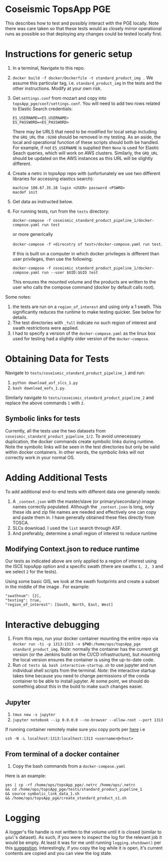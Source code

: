 # Coseismic TopsApp PGE

This describes how to test and possibly interact with the PGE locally. Note there was care taken so that these tests would as closely mirror operational runs as possible so that deploying any changes could be tested locally first.


# Instructions for generic setup

1. In a terminal, Navigate to this repo.
2. `docker build -f docker/Dockerfile -t standard_product_img .` We assume this particular tag, i.e. `standard_product_img` in the tests and the other instructions. Modify at your own risk.
3. Get `settings.conf` from mozart and copy into `topsApp_pge/conf/settings.conf`. You will need to add two rows related to Elastic Search credentials:
   ```
   ES_USERNAME=<ES_USERNAME>
   ES_PASSWORD=<ES_PASSWORD>
   ```
   There may be URLS that need to be modified for local setup including the `GRQ_URL` the `:9200` should be removed in my testing. As an aside, the local and operational function of these scripts should both be handled. For example, if not `ES_USERNAME` is supplied then `None` is used for Elastic Seach queries, which will work on AWS clusters. Similarly, the `GRQ_URL` should be updated on the AWS instances as this URL will be slightly different.
4. Create a netrc in topsApp repo with (unfortunately we use two different libraries for accessing elastics search):
   ```
   machine 100.67.35.28 login <USER> password <PSWRD>
   macdef init
   ```
5. Get data as instructed below.
6. For running tests, run from the `tests` directory:

   `docker-compose -f coseismic_standard_product_pipeline_1/docker-compose.yaml run test`

   or more generically

   `docker-compose -f <direcotry of test>/docker-compose.yaml run test`.

   If this is built on a computer in which docker privileges is different than user privileges, then use the following:

   `docker-compose -f coseismic_standard_product_pipeline_1/docker-compose.yaml run --user $UID:$GID test`

   This ensures the mounted volume and the products are written to the user who calls the compose command (docker by default calls root).

Some notes:

1. the tests are run on a `region_of_interest` and using only a 1 swath. This significantly reduces the runtime to make testing quicker. See below for details.
2. The test directories with `_full` indicate no such region of interest and swath restrictions were applied.
3. I had to specify a version of the `docker-compose.yaml` as the linux box used for testing had a slightly older version of the `docker-compose`.

# Obtaining Data for Tests

Navigate to `tests/coseismic_standard_product_pipeline_1` and run:

1. `python download_asf_slcs_1.py`
2. `bash download_eofs_1.py`.

Similarly navigate to `tests/coseismic_standard_product_pipeline_2` and replace the above commands `1` with `2`.

## Symbolic links for tests

Currently, all the tests use the two datasets from `coseismic_standard_product_pipeline_1/2`. To avoid unnecessary duplication, the docker commands create symbolic links during runtime. Note the symbolic links will be seen in the test directories but only be valid within docker containers. In other words, the symbolic links will not correctly work in your normal OS.


# Adding Additional Tests

To add additional end-to-end tests with different data one generally needs:
   1. A `_context.json` with the master/slave (or primary/secondary) image names correctly populated. Although the `_context.json` is long, only these ids and zip file names are needed and effectively one can copy and paste them in. I have generally obtained these files directly from TOSCA.
   2. SLCs  download. I used the `list` search through ASF.
   3. And preferably, determine a small region of interest to reduce runtime

## Modifying Context.json to reduce runtime

Our tests as indicated above are only applied to a region of interest using the ISCE topsApp option and a specific swath (there are swaths `1, 2, 3` and we select `2` for the tests).

Using some basic GIS, we look at the swath footprints and create a subset in the middle of the image . For example:

```
"swathnum": [2],
"testing": true,
"region_of_interest": [South, North, East, West]
```

# Interactive debugging

1. From this repo, run your docker container mounting the entire repo via `docker run -ti -p 1313:1313 -v $PWD:/home/ops/topsApp_pge standard_product_img`. *Note*: normally the container has the current git version (or the Jenkins build on the CI/CD infrastructure), but mounting the local version ensures the container is using the up-to-date code.
2.  Run `cd tests && bash interactive-startup.sh` to use jupyter and run individual shell scripts from the terminal. *Note*: the interactive startup takes time because you need to change permissions of the conda container to be able to install jupyter. At some point, we should do something about this in the build to make such changes easier.



## Jupyter

1. `tmux new -s jupyter`
2. `jupyter notebook --ip 0.0.0.0 --no-browser --allow-root --port 1313`

If running container remotely make sure you copy ports per [here]() i.e

```
ssh -N -L localhost:1313:localhost:1313 <username>@<host>
```

## From terminal of a docker container

1. Copy the bash commands from a `docker-compose.yaml`

Here is an example:

```
yes | cp -rf /home/ops/topsApp_pge/.netrc /home/ops/.netrc
&& cd /home/ops/topsApp_pge/tests/standard_product_pipeline_1
&& source symbolic_link_data_1.sh
&& /home/ops/topsApp_pge/create_standard_product_s1.sh
```

# Logging

A logger's file handle is not written to the volume until it is closed (similar to `gdal`'s dataset). As such, if you were to inspect the log for the relevant job it would be empty. At least it was for me until running `logging.shutdown()` per this [suggestion](https://stackoverflow.com/questions/15435652/python-does-not-release-filehandles-to-logfile). Interestingly, if you copy the log while it is open, it's current contents are copied and you can view the log state.
